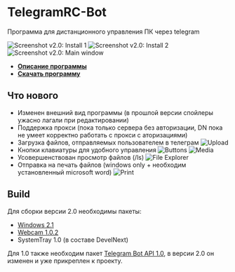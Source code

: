 # TelegramRC-Bot
Программа для дистанционного управления ПК через telegram

![Screenshot v2.0: Install 1](https://user-images.githubusercontent.com/3524731/70854539-4badd080-1ece-11ea-8570-6671c50236d8.png)
![Screenshot v2.0: Install 2](https://sun9-63.userapi.com/c858016/v858016715/1288de/pql91LytdUc.jpg)
![Screenshot v2.0: Main window](https://user-images.githubusercontent.com/3524731/70854609-fd4d0180-1ece-11ea-9d25-41c5876e9c7f.png)

* [**Описание программы**](https://tssaltan.top/1928.telegramrc-bot-удалённое-управление-пк-через-telegram/)
* [**Скачать программу**](https://tssaltan.top/download/1931/)

## Что нового
* Изменен внешний вид программы (в прошлой версии спойлеры ужасно лагали при редактировании)
* Поддержка прокси (пока только сервера без авторизации, DN пока не умеет корректно работать с прокси с аторизациями)
* Загрузка файлов, отправляемых пользователем в телеграм
![Upload](https://user-images.githubusercontent.com/3524731/70854678-08546180-1ed0-11ea-90ee-11fb2a20b423.png)
* Кнопки клавиатуры для удобного управления
![Buttons](https://user-images.githubusercontent.com/3524731/70854653-8d8b4680-1ecf-11ea-8067-bdff38251084.png)
![Media](https://user-images.githubusercontent.com/3524731/70854681-16a27d80-1ed0-11ea-9bf1-60fc5294dc9e.png)
* Усовершенствован просмотр файлов (/ls)
![File Explorer](https://user-images.githubusercontent.com/3524731/70854658-ac89d880-1ecf-11ea-9199-e990b0fc9299.png)
* Отправка на печать файлов (windows only + необходим установленный microsoft word)
![Print](https://user-images.githubusercontent.com/3524731/70854668-d511d280-1ecf-11ea-9a5d-411801cdee16.png)

## Build
Для сборки версии 2.0 необходимы пакеты:
* [Windows 2.1](https://github.com/TsSaltan/DevelNext-Windows/releases/tag/2.1)
* [Webcam 1.0.2](https://github.com/jphp-group/jphp-webcam-ext/releases/tag/1.0.3)
* SystemTray 1.0 (в составе DevelNext)

Для 1.0 также необходим пакет [Telegram Bot API 1.0](https://github.com/broelik/jphp-telegram-bot-api/releases/tag/1.0.0), в версии 2.0 он изменен и уже прикреплен к проекту.
